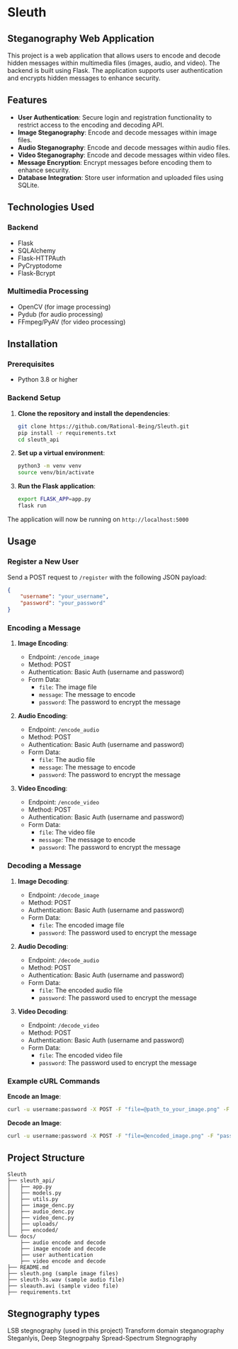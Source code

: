 #  Sleuth
## Steganography Web Application

This project is a web application that allows users to encode and decode hidden messages within multimedia files (images, audio, and video). The backend is built using Flask. The application supports user authentication and encrypts hidden messages to enhance security.

## Features

- **User Authentication**: Secure login and registration functionality to restrict access to the encoding and decoding API.
- **Image Steganography**: Encode and decode messages within image files.
- **Audio Steganography**: Encode and decode messages within audio files.
- **Video Steganography**: Encode and decode messages within video files.
- **Message Encryption**: Encrypt messages before encoding them to enhance security.
- **Database Integration**: Store user information and uploaded files using SQLite.

## Technologies Used

### Backend

- Flask
- SQLAlchemy
- Flask-HTTPAuth
- PyCryptodome
- Flask-Bcrypt

### Multimedia Processing

- OpenCV (for image processing)
- Pydub (for audio processing)
- FFmpeg/PyAV (for video processing)

## Installation

### Prerequisites

- Python 3.8 or higher

### Backend Setup

1. **Clone the repository and install the dependencies**:
    ```sh
    git clone https://github.com/Rational-Being/Sleuth.git
    pip install -r requirements.txt
    cd sleuth_api
    ```

2. **Set up a virtual environment**:
    ```sh
    python3 -m venv venv
    source venv/bin/activate
    ```

3. **Run the Flask application**:
    ```sh
    export FLASK_APP=app.py
    flask run
    ```
The application will now be running on `http://localhost:5000`

## Usage

### Register a New User

Send a POST request to `/register` with the following JSON payload:

```json
{
    "username": "your_username",
    "password": "your_password"
}
```

### Encoding a Message

1. **Image Encoding**:
    - Endpoint: `/encode_image`
    - Method: POST
    - Authentication: Basic Auth (username and password)
    - Form Data:
        - `file`: The image file
        - `message`: The message to encode
        - `password`: The password to encrypt the message

2. **Audio Encoding**:
    - Endpoint: `/encode_audio`
    - Method: POST
    - Authentication: Basic Auth (username and password)
    - Form Data:
        - `file`: The audio file
        - `message`: The message to encode
        - `password`: The password to encrypt the message

3. **Video Encoding**:
    - Endpoint: `/encode_video`
    - Method: POST
    - Authentication: Basic Auth (username and password)
    - Form Data:
        - `file`: The video file
        - `message`: The message to encode
        - `password`: The password to encrypt the message

### Decoding a Message

1. **Image Decoding**:
    - Endpoint: `/decode_image`
    - Method: POST
    - Authentication: Basic Auth (username and password)
    - Form Data:
        - `file`: The encoded image file
        - `password`: The password used to encrypt the message

2. **Audio Decoding**:
    - Endpoint: `/decode_audio`
    - Method: POST
    - Authentication: Basic Auth (username and password)
    - Form Data:
        - `file`: The encoded audio file
        - `password`: The password used to encrypt the message

3. **Video Decoding**:
    - Endpoint: `/decode_video`
    - Method: POST
    - Authentication: Basic Auth (username and password)
    - Form Data:
        - `file`: The encoded video file
        - `password`: The password used to encrypt the message

### Example cURL Commands

**Encode an Image**:
```sh
curl -u username:password -X POST -F "file=@path_to_your_image.png" -F "message=Your secret message" -F "password=strong_password" http://127.0.0.1:5000/encode_image --output encoded_image.png
```

**Decode an Image**:
```sh
curl -u username:password -X POST -F "file=@encoded_image.png" -F "password=strong_password" http://127.0.0.1:5000/decode_image
```

## Project Structure

```
Sleuth
├── sleuth_api/
│   ├── app.py
│   ├── models.py
│   ├── utils.py
│   ├── image_denc.py
│   ├── audio_denc.py
│   ├── video_denc.py
│   ├── uploads/
│   ├── encoded/
└── docs/
    ├── audio encode and decode
    ├── image encode and decode
    ├── user authentication
    ├── video encode and decode
├── README.md 
├── sleuth.png (sample image files)
├── sleuth-3s.wav (sample audio file)
├── sleauth.avi (sample video file)
├── requirements.txt
```

## Stegnography types
 LSB stegnography (used in this project)
 Transform domain steganography
 Steganlyis, Deep Stegnogrpahy
 Spread-Spectrum Stegnography